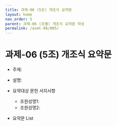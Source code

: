 ```yaml
---
title: 과제-06 (5조) 개조식 요약문
layout: home
nav_order: 5
parent: 과제-06 (조별) 개조식 요약문 작성
permalink: /asmt-06/005/
---
```


# 과제-06 (5조) 개조식 요약문

- 주제: 
- 설명: 
- 요약대상 문헌 서지사항
  - 조원성명1: 
  - 조원성명2: 

- 요약문 List

